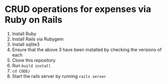 # CRUD operations for expenses via Ruby on Rails
1. Install Ruby
2. Install Rails via Rubygem
3. Install sqlite3
4. Ensure that the above 3 have been installed by checking the versions of each
5. Clone this repository
6. Run ```build install```
7. ```cd CODE/```
8. Start the rails server by running ```rails server```
